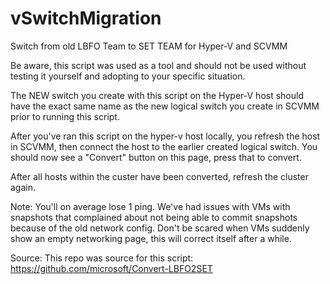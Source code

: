 # vSwitchMigration
Switch from old LBFO Team to SET TEAM for Hyper-V and SCVMM

Be aware, this script was used as a tool and should not be used without testing it yourself and adopting to your specific situation.

The NEW switch you create with this script on the Hyper-V host should have the exact same name as the new logical switch you create in SCVMM prior to running this script.

After you've ran this script on the hyper-v host locally, you refresh the host in SCVMM, then connect the host to the earlier created logical switch.
You should now see a "Convert" button on this page, press that to convert.

After all hosts within the custer have been converted, refresh the cluster again.

Note:
You'll on average lose 1 ping.
We've had issues with VMs with snapshots that complained about not being able to commit snapshots because of the old network config.
Don't be scared when VMs suddenly show an empty networking page, this will correct itself after a while.

Source:
This repo was source for this script:
https://github.com/microsoft/Convert-LBFO2SET 
